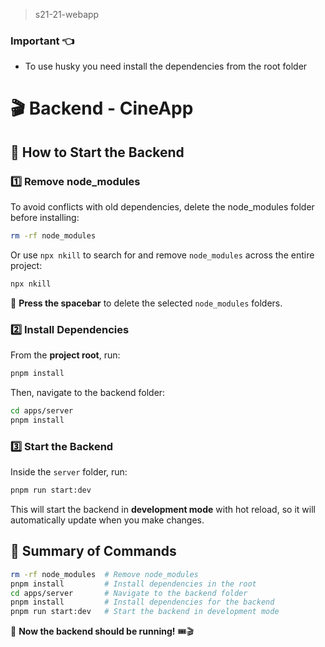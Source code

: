 > s21-21-webapp

### Important 👈

- To use husky you need install the dependencies from the root folder

# 🎬 Backend - CineApp

## 🚀 How to Start the Backend

### 1️⃣ Remove node_modules

To avoid conflicts with old dependencies, delete the node_modules folder before installing:

```bash
rm -rf node_modules
```

Or use `npx nkill` to search for and remove `node_modules` across the entire project:

```bash
npx nkill
```

🔹 **Press the spacebar** to delete the selected `node_modules` folders.

### 2️⃣ Install Dependencies

From the **project root**, run:

```bash
pnpm install
```

Then, navigate to the backend folder:

```bash
cd apps/server
pnpm install
```

### 3️⃣ Start the Backend

Inside the `server` folder, run:

```bash
pnpm run start:dev
```

This will start the backend in **development mode** with hot reload, so it will automatically update when you make changes.

## 🎯 Summary of Commands

```bash
rm -rf node_modules  # Remove node_modules
pnpm install         # Install dependencies in the root
cd apps/server       # Navigate to the backend folder
pnpm install         # Install dependencies for the backend
pnpm run start:dev   # Start the backend in development mode
```

🚀 **Now the backend should be running!** 🎟️🎬
